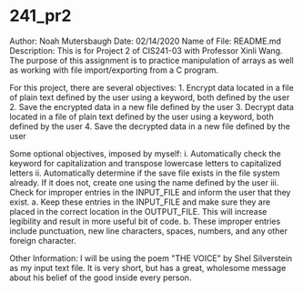 # 241_pr2
Author: Noah Mutersbaugh
Date: 02/14/2020
Name of File: README.md
Description: This is for Project 2 of CIS241-03 with Professor Xinli Wang. The
purpose of this assignment is to practice manipulation of arrays as well as
working with file import/exporting from a C program.

For this project, there are several objectives:
	1. Encrypt data located in a file of plain text defined by the user using a
	keyword, both defined by the user
	2. Save the encrypted data in a new file defined by the user
	3. Decrypt data located in a file of plain text defined by the user using a
	keyword, both defined by the user
	4. Save the decrypted data in a new file defined by the user
	
Some optional objectives, imposed by myself:
	i. Automatically check the keyword for capitalization and transpose
	lowercase letters to capitalized letters
	ii. Automatically determine if the save file exists in the file system
	already. If it does not, create one using the name defined by the user
	iii. Check for improper entries in the INPUT_FILE and inform the user that
	they exist. 
		a. Keep these entries in the INPUT_FILE and make sure they are placed
		in the correct location in the OUTPUT_FILE. This will increase
		legibility and result in more useful bit of code. 
		b. These improper entries include punctuation, new line characters,
		spaces, numbers, and any other foreign character.


Other Information:
	I will be using the poem "THE VOICE" by Shel Silverstein as my input text
	file. It is very short, but has a great, wholesome message about his belief
	of the good inside every person.

